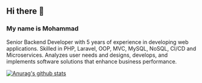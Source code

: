 ## Hi there 👋
### My name is Mohammad
Senior Backend Developer with 5 years of experience in developing web applications. Skilled in PHP, Laravel, OOP, MVC, MySQL, NoSQL, CI/CD and Microservices. Analyzes user needs and designs, develops, and implements software solutions that enhance business performance.


[![Anurag's github stats](https://github-readme-stats.vercel.app/api?username=usermp&show_icons=true&include_all_commits=true&count_private=true&theme=react)](https://github.com/anuraghazra/github-readme-stats)
